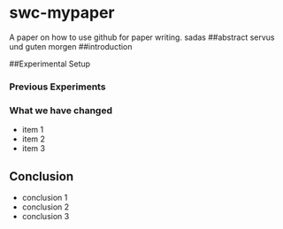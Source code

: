 # swc-mypaper
A paper on how to use github for paper writing.
sadas
##abstract
servus und guten morgen
##introduction

##Experimental Setup
### Previous Experiments
### What we have changed
- item 1
- item 2
- item 3

## Conclusion
- conclusion 1
- conclusion 2
- conclusion 3


